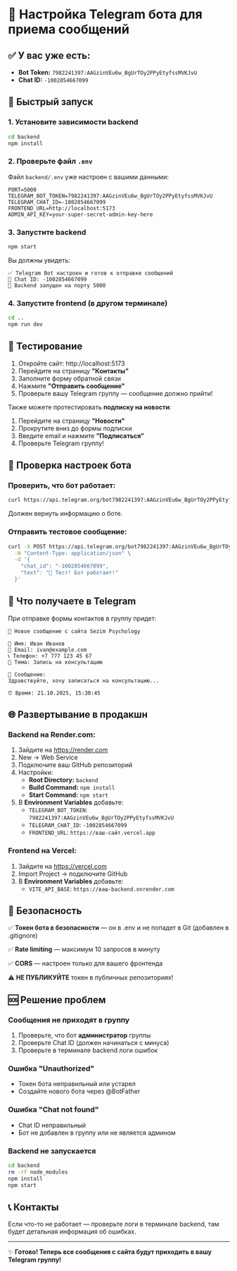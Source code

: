 # 📱 Настройка Telegram бота для приема сообщений

## ✅ У вас уже есть:
- **Bot Token:** `7982241397:AAGzinVEu6w_BgUrTOy2PPyEtyfssMVKJvU`
- **Chat ID:** `-1002854667099`

## 🚀 Быстрый запуск

### 1. Установите зависимости backend

```bash
cd backend
npm install
```

### 2. Проверьте файл `.env`

Файл `backend/.env` уже настроен с вашими данными:

```
PORT=5000
TELEGRAM_BOT_TOKEN=7982241397:AAGzinVEu6w_BgUrTOy2PPyEtyfssMVKJvU
TELEGRAM_CHAT_ID=-1002854667099
FRONTEND_URL=http://localhost:5173
ADMIN_API_KEY=your-super-secret-admin-key-here
```

### 3. Запустите backend

```bash
npm start
```

Вы должны увидеть:
```
✅ Telegram Bot настроен и готов к отправке сообщений
📱 Chat ID: -1002854667099
🚀 Backend запущен на порту 5000
```

### 4. Запустите frontend (в другом терминале)

```bash
cd ..
npm run dev
```

## 🧪 Тестирование

1. Откройте сайт: http://localhost:5173
2. Перейдите на страницу **"Контакты"**
3. Заполните форму обратной связи
4. Нажмите **"Отправить сообщение"**
5. Проверьте вашу Telegram группу — сообщение должно прийти!

Также можете протестировать **подписку на новости**:
1. Перейдите на страницу **"Новости"**
2. Прокрутите вниз до формы подписки
3. Введите email и нажмите **"Подписаться"**
4. Проверьте Telegram группу!

## 🔧 Проверка настроек бота

### Проверить, что бот работает:

```bash
curl https://api.telegram.org/bot7982241397:AAGzinVEu6w_BgUrTOy2PPyEtyfssMVKJvU/getMe
```

Должен вернуть информацию о боте.

### Отправить тестовое сообщение:

```bash
curl -X POST https://api.telegram.org/bot7982241397:AAGzinVEu6w_BgUrTOy2PPyEtyfssMVKJvU/sendMessage \
  -H "Content-Type: application/json" \
  -d '{
    "chat_id": "-1002854667099",
    "text": "🧪 Тест! Бот работает!"
  }'
```

## 📝 Что получаете в Telegram

При отправке формы контактов в группу придет:

```
📩 Новое сообщение с сайта Sezim Psychology

👤 Имя: Иван Иванов
📧 Email: ivan@example.com
📞 Телефон: +7 777 123 45 67
🎯 Тема: Запись на консультацию

💬 Сообщение:
Здравствуйте, хочу записаться на консультацию...

⏰ Время: 21.10.2025, 15:30:45
```

## 🌐 Развертывание в продакшн

### Backend на Render.com:

1. Зайдите на https://render.com
2. New → Web Service
3. Подключите ваш GitHub репозиторий
4. Настройки:
   - **Root Directory:** `backend`
   - **Build Command:** `npm install`
   - **Start Command:** `npm start`
5. В **Environment Variables** добавьте:
   - `TELEGRAM_BOT_TOKEN`: `7982241397:AAGzinVEu6w_BgUrTOy2PPyEtyfssMVKJvU`
   - `TELEGRAM_CHAT_ID`: `-1002854667099`
   - `FRONTEND_URL`: `https://ваш-сайт.vercel.app`

### Frontend на Vercel:

1. Зайдите на https://vercel.com
2. Import Project → подключите GitHub
3. В **Environment Variables** добавьте:
   - `VITE_API_BASE`: `https://ваш-backend.onrender.com`

## 🔐 Безопасность

✅ **Токен бота в безопасности** — он в .env и не попадет в Git (добавлен в .gitignore)

✅ **Rate limiting** — максимум 10 запросов в минуту

✅ **CORS** — настроен только для вашего фронтенда

⚠️ **НЕ ПУБЛИКУЙТЕ** токен в публичных репозиториях!

## 🆘 Решение проблем

### Сообщения не приходят в группу

1. Проверьте, что бот **администратор** группы
2. Проверьте Chat ID (должен начинаться с минуса)
3. Проверьте в терминале backend логи ошибок

### Ошибка "Unauthorized"

- Токен бота неправильный или устарел
- Создайте нового бота через @BotFather

### Ошибка "Chat not found"

- Chat ID неправильный
- Бот не добавлен в группу или не является админом

### Backend не запускается

```bash
cd backend
rm -rf node_modules
npm install
npm start
```

## 📞 Контакты

Если что-то не работает — проверьте логи в терминале backend, там будет детальная информация об ошибках.

---

✨ **Готово! Теперь все сообщения с сайта будут приходить в вашу Telegram группу!**

